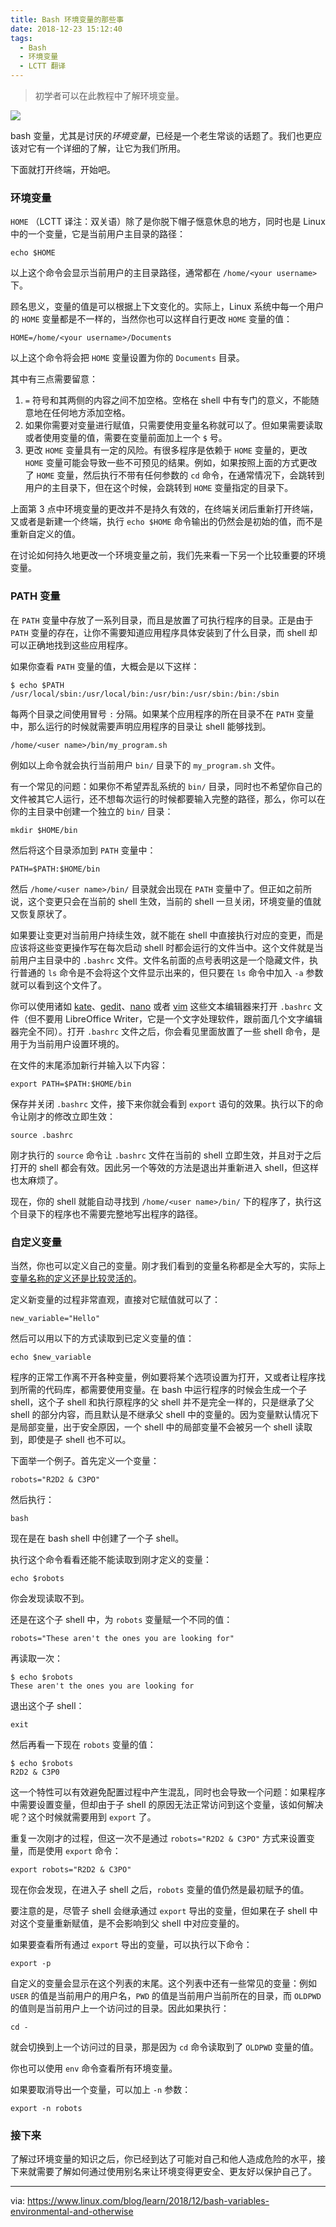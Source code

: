 ```yaml
---
title: Bash 环境变量的那些事
date: 2018-12-23 15:12:40
tags:
  - Bash
  - 环境变量
  - LCTT 翻译
---
```


> 初学者可以在此教程中了解环境变量。

![](https://www.linux.com/sites/lcom/files/styles/rendered_file/public/wynand-van-poortvliet-40467-unsplash.jpg?itok=tr6Eb4N0)

bash 变量，尤其是讨厌的*环境变量*，已经是一个老生常谈的话题了。我们也更应该对它有一个详细的了解，让它为我们所用。

下面就打开终端，开始吧。

### 环境变量

`HOME` （LCTT 译注：双关语）除了是你脱下帽子惬意休息的地方，同时也是 Linux 中的一个变量，它是当前用户主目录的路径：

```
echo $HOME
```

以上这个命令会显示当前用户的主目录路径，通常都在 `/home/<your username>` 下。

顾名思义，变量的值是可以根据上下文变化的。实际上，Linux 系统中每一个用户的 `HOME` 变量都是不一样的，当然你也可以这样自行更改 `HOME` 变量的值：

```
HOME=/home/<your username>/Documents
```

以上这个命令将会把 `HOME` 变量设置为你的 `Documents` 目录。

其中有三点需要留意：

  1. `=` 符号和其两侧的内容之间不加空格。空格在 shell 中有专门的意义，不能随意地在任何地方添加空格。
  2. 如果你需要对变量进行赋值，只需要使用变量名称就可以了。但如果需要读取或者使用变量的值，需要在变量前面加上一个 `$` 号。
  3. 更改 `HOME` 变量具有一定的风险。有很多程序是依赖于 `HOME` 变量的，更改 `HOME` 变量可能会导致一些不可预见的结果。例如，如果按照上面的方式更改了 `HOME` 变量，然后执行不带有任何参数的 `cd` 命令，在通常情况下，会跳转到用户的主目录下，但在这个时候，会跳转到 `HOME` 变量指定的目录下。

上面第 3 点中环境变量的更改并不是持久有效的，在终端关闭后重新打开终端，又或者是新建一个终端，执行 `echo $HOME` 命令输出的仍然会是初始的值，而不是重新自定义的值。

在讨论如何持久地更改一个环境变量之前，我们先来看一下另一个比较重要的环境变量。

### PATH 变量

在 `PATH` 变量中存放了一系列目录，而且是放置了可执行程序的目录。正是由于 `PATH` 变量的存在，让你不需要知道应用程序具体安装到了什么目录，而 shell 却可以正确地找到这些应用程序。

如果你查看 `PATH` 变量的值，大概会是以下这样：

```
$ echo $PATH
/usr/local/sbin:/usr/local/bin:/usr/bin:/usr/sbin:/bin:/sbin
```

每两个目录之间使用冒号 `:` 分隔。如果某个应用程序的所在目录不在 `PATH` 变量中，那么运行的时候就需要声明应用程序的目录让 shell 能够找到。

```
/home/<user name>/bin/my_program.sh
```

例如以上命令就会执行当前用户 `bin/` 目录下的 `my_program.sh` 文件。

有一个常见的问题：如果你不希望弄乱系统的 `bin/` 目录，同时也不希望你自己的文件被其它人运行，还不想每次运行的时候都要输入完整的路径，那么，你可以在你的主目录中创建一个独立的 `bin/` 目录：

```
mkdir $HOME/bin
```

然后将这个目录添加到 `PATH` 变量中：

```
PATH=$PATH:$HOME/bin
```

然后 `/home/<user name>/bin/` 目录就会出现在 `PATH` 变量中了。但正如之前所说，这个变更只会在当前的 shell 生效，当前的 shell 一旦关闭，环境变量的值就又恢复原状了。

如果要让变更对当前用户持续生效，就不能在 shell 中直接执行对应的变更，而是应该将这些变更操作写在每次启动 shell 时都会运行的文件当中。这个文件就是当前用户主目录中的 `.bashrc` 文件。文件名前面的点号表明这是一个隐藏文件，执行普通的 `ls` 命令是不会将这个文件显示出来的，但只要在 `ls` 命令中加入 `-a` 参数就可以看到这个文件了。

你可以使用诸如 [kate][1]、[gedit][2]、[nano][3] 或者 [vim][4] 这些文本编辑器来打开 `.bashrc` 文件（但不要用 LibreOffice Writer，它是一个文字处理软件，跟前面几个文字编辑器完全不同）。打开 `.bashrc` 文件之后，你会看见里面放置了一些 shell 命令，是用于为当前用户设置环境的。

在文件的末尾添加新行并输入以下内容：

```
export PATH=$PATH:$HOME/bin
```

保存并关闭 `.bashrc` 文件，接下来你就会看到 `export` 语句的效果。执行以下的命令让刚才的修改立即生效：

```
source .bashrc
```

刚才执行的 `source` 命令让 `.bashrc` 文件在当前的 shell 立即生效，并且对于之后打开的 shell 都会有效。因此另一个等效的方法是退出并重新进入 shell，但这样也太麻烦了。

现在，你的 shell 就能自动寻找到 `/home/<user name>/bin/` 下的程序了，执行这个目录下的程序也不需要完整地写出程序的路径。

### 自定义变量

当然，你也可以定义自己的变量。刚才我们看到的变量名称都是全大写的，实际上[变量名称的定义还是比较灵活的][5]。

定义新变量的过程非常直观，直接对它赋值就可以了：

```
new_variable="Hello"
```

然后可以用以下的方式读取到已定义变量的值：

```
echo $new_variable
```

程序的正常工作离不开各种变量，例如要将某个选项设置为打开，又或者让程序找到所需的代码库，都需要使用变量。在 bash 中运行程序的时候会生成一个子 shell，这个子 shell 和执行原程序的父 shell 并不是完全一样的，只是继承了父 shell 的部分内容，而且默认是不继承父 shell 中的变量的。因为变量默认情况下是局部变量，出于安全原因，一个 shell 中的局部变量不会被另一个 shell 读取到，即使是子 shell 也不可以。

下面举一个例子。首先定义一个变量：

```
robots="R2D2 & C3PO"
```

然后执行：

```
bash
```

现在是在 bash shell 中创建了一个子 shell。

执行这个命令看看还能不能读取到刚才定义的变量：

```
echo $robots
```

你会发现读取不到。

还是在这个子 shell 中，为 `robots` 变量赋一个不同的值：

```
robots="These aren't the ones you are looking for"
```

再读取一次：

```
$ echo $robots
These aren't the ones you are looking for
```

退出这个子 shell：

```
exit
```

然后再看一下现在 `robots`  变量的值：

```
$ echo $robots
R2D2 & C3P0
```

这一个特性可以有效避免配置过程中产生混乱，同时也会导致一个问题：如果程序中需要设置变量，但却由于子 shell 的原因无法正常访问到这个变量，该如何解决呢？这个时候就需要用到 `export` 了。

重复一次刚才的过程，但这一次不是通过 `robots="R2D2 & C3PO"` 方式来设置变量，而是使用 `export` 命令：

```
export robots="R2D2 & C3PO"
```

现在你会发现，在进入子 shell 之后，`robots` 变量的值仍然是最初赋予的值。

要注意的是，尽管子 shell 会继承通过 `export` 导出的变量，但如果在子 shell 中对这个变量重新赋值，是不会影响到父 shell 中对应变量的。

如果要查看所有通过 `export` 导出的变量，可以执行以下命令：

```
export -p
```

自定义的变量会显示在这个列表的末尾。这个列表中还有一些常见的变量：例如 `USER` 的值是当前用户的用户名，`PWD` 的值是当前用户当前所在的目录，而 `OLDPWD` 的值则是当前用户上一个访问过的目录。因此如果执行：

```
cd -
```

就会切换到上一个访问过的目录，那是因为 `cd` 命令读取到了 `OLDPWD` 变量的值。

你也可以使用 `env` 命令查看所有环境变量。

如果要取消导出一个变量，可以加上 `-n` 参数：

```
export -n robots
```

### 接下来

了解过环境变量的知识之后，你已经到达了可能对自己和他人造成危险的水平，接下来就需要了解如何通过使用别名来让环境变得更安全、更友好以保护自己了。

--------------------------------------------------------------------------------

via: https://www.linux.com/blog/learn/2018/12/bash-variables-environmental-and-otherwise

[a]: https://www.linux.com/users/bro66
[b]: https://github.com/lujun9972
[1]: https://www.kde.org/applications/utilities/kate/
[2]: https://help.gnome.org/users/gedit/stable/
[3]: https://www.nano-editor.org/
[4]: https://www.vim.org/
[5]: https://bash.cyberciti.biz/guide/Rules_for_Naming_variable_name

